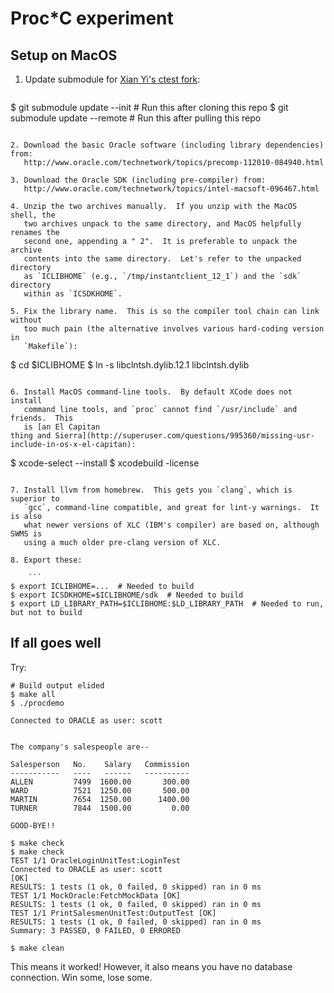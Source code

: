 # Proc*C experiment

## Setup on MacOS

1. Update submodule for [Xian Yi's ctest fork](https://github.com/xianyi/ctest):
   ```
$ git submodule update --init  # Run this after cloning this repo
$ git submodule update --remote  # Run this after pulling this repo
```

2. Download the basic Oracle software (including library dependencies) from:
   http://www.oracle.com/technetwork/topics/precomp-112010-084940.html

3. Download the Oracle SDK (including pre-compiler) from:
   http://www.oracle.com/technetwork/topics/intel-macsoft-096467.html

4. Unzip the two archives manually.  If you unzip with the MacOS shell, the
   two archives unpack to the same directory, and MacOS helpfully renames the
   second one, appending a " 2".  It is preferable to unpack the archive
   contents into the same directory.  Let's refer to the unpacked directory
   as `ICLIBHOME` (e.g., `/tmp/instantclient_12_1`) and the `sdk` directory
   within as `ICSDKHOME`.

5. Fix the library name.  This is so the compiler tool chain can link without
   too much pain (the alternative involves various hard-coding version in
   `Makefile`):

   ```
$ cd $ICLIBHOME
$ ln -s libclntsh.dylib.12.1 libclntsh.dylib
```

6. Install MacOS command-line tools.  By default XCode does not install
   command line tools, and `proc` cannot find `/usr/include` and friends.  This
   is [an El Capitan
thing and Sierra](http://superuser.com/questions/995360/missing-usr-include-in-os-x-el-capitan):

   ```
$ xcode-select --install
$ xcodebuild -license
```

7. Install llvm from homebrew.  This gets you `clang`, which is superior to
   `gcc`, command-line compatible, and great for lint-y warnings.  It is also
   what newer versions of XLC (IBM's compiler) are based on, although SWMS is
   using a much older pre-clang version of XLC.

8. Export these:

    ```
$ export ICLIBHOME=...  # Needed to build
$ export ICSDKHOME=$ICLIBHOME/sdk  # Needed to build
$ export LD_LIBRARY_PATH=$ICLIBHOME:$LD_LIBRARY_PATH  # Needed to run, but not to build
```

## If all goes well

Try:
```
# Build output elided
$ make all
$ ./procdemo

Connected to ORACLE as user: scott


The company's salespeople are--

Salesperson   No.    Salary   Commission
-----------   ----   ------   ----------
ALLEN         7499  1600.00       300.00
WARD          7521  1250.00       500.00
MARTIN        7654  1250.00      1400.00
TURNER        7844  1500.00         0.00

GOOD-BYE!!

$ make check
$ make check
TEST 1/1 OracleLoginUnitTest:LoginTest 
Connected to ORACLE as user: scott
[OK]
RESULTS: 1 tests (1 ok, 0 failed, 0 skipped) ran in 0 ms
TEST 1/1 MockOracle:FetchMockData [OK]
RESULTS: 1 tests (1 ok, 0 failed, 0 skipped) ran in 0 ms
TEST 1/1 PrintSalesmenUnitTest:OutputTest [OK]
RESULTS: 1 tests (1 ok, 0 failed, 0 skipped) ran in 0 ms
Summary: 3 PASSED, 0 FAILED, 0 ERRORED

$ make clean
```
This means it worked!  However, it also means you have no database connection.
Win some, lose some.
